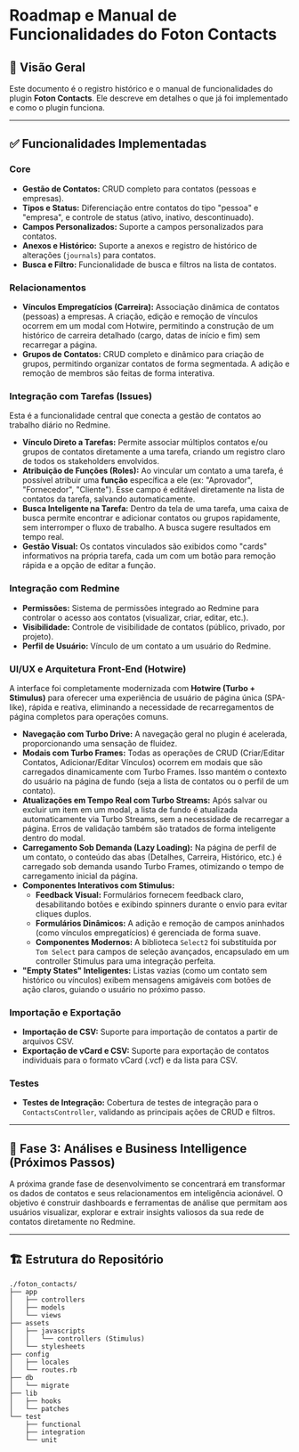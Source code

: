 # Roadmap e Manual de Funcionalidades do Foton Contacts

## 🚀 Visão Geral

Este documento é o registro histórico e o manual de funcionalidades do plugin **Foton Contacts**. Ele descreve em detalhes o que já foi implementado e como o plugin funciona.

---

## ✅ Funcionalidades Implementadas

### Core

- **Gestão de Contatos:** CRUD completo para contatos (pessoas e empresas).
- **Tipos e Status:** Diferenciação entre contatos do tipo "pessoa" e "empresa", e controle de status (ativo, inativo, descontinuado).
- **Campos Personalizados:** Suporte a campos personalizados para contatos.
- **Anexos e Histórico:** Suporte a anexos e registro de histórico de alterações (`journals`) para contatos.
- **Busca e Filtro:** Funcionalidade de busca e filtros na lista de contatos.

### Relacionamentos

- **Vínculos Empregatícios (Carreira):** Associação dinâmica de contatos (pessoas) a empresas. A criação, edição e remoção de vínculos ocorrem em um modal com Hotwire, permitindo a construção de um histórico de carreira detalhado (cargo, datas de início e fim) sem recarregar a página.
- **Grupos de Contatos:** CRUD completo e dinâmico para criação de grupos, permitindo organizar contatos de forma segmentada. A adição e remoção de membros são feitas de forma interativa.

### Integração com Tarefas (Issues)

Esta é a funcionalidade central que conecta a gestão de contatos ao trabalho diário no Redmine.

- **Vínculo Direto a Tarefas:** Permite associar múltiplos contatos e/ou grupos de contatos diretamente a uma tarefa, criando um registro claro de todos os stakeholders envolvidos.
- **Atribuição de Funções (Roles):** Ao vincular um contato a uma tarefa, é possível atribuir uma **função** específica a ele (ex: "Aprovador", "Fornecedor", "Cliente"). Esse campo é editável diretamente na lista de contatos da tarefa, salvando automaticamente.
- **Busca Inteligente na Tarefa:** Dentro da tela de uma tarefa, uma caixa de busca permite encontrar e adicionar contatos ou grupos rapidamente, sem interromper o fluxo de trabalho. A busca sugere resultados em tempo real.
- **Gestão Visual:** Os contatos vinculados são exibidos como "cards" informativos na própria tarefa, cada um com um botão para remoção rápida e a opção de editar a função.

### Integração com Redmine

- **Permissões:** Sistema de permissões integrado ao Redmine para controlar o acesso aos contatos (visualizar, criar, editar, etc.).
- **Visibilidade:** Controle de visibilidade de contatos (público, privado, por projeto).
- **Perfil de Usuário:** Vínculo de um contato a um usuário do Redmine.

### UI/UX e Arquitetura Front-End (Hotwire)

A interface foi completamente modernizada com **Hotwire (Turbo + Stimulus)** para oferecer uma experiência de usuário de página única (SPA-like), rápida e reativa, eliminando a necessidade de recarregamentos de página completos para operações comuns.

- **Navegação com Turbo Drive:** A navegação geral no plugin é acelerada, proporcionando uma sensação de fluidez.
- **Modais com Turbo Frames:** Todas as operações de CRUD (Criar/Editar Contatos, Adicionar/Editar Vínculos) ocorrem em modais que são carregados dinamicamente com Turbo Frames. Isso mantém o contexto do usuário na página de fundo (seja a lista de contatos ou o perfil de um contato).
- **Atualizações em Tempo Real com Turbo Streams:** Após salvar ou excluir um item em um modal, a lista de fundo é atualizada automaticamente via Turbo Streams, sem a necessidade de recarregar a página. Erros de validação também são tratados de forma inteligente dentro do modal.
- **Carregamento Sob Demanda (Lazy Loading):** Na página de perfil de um contato, o conteúdo das abas (Detalhes, Carreira, Histórico, etc.) é carregado sob demanda usando Turbo Frames, otimizando o tempo de carregamento inicial da página.
- **Componentes Interativos com Stimulus:**
  - **Feedback Visual:** Formulários fornecem feedback claro, desabilitando botões e exibindo spinners durante o envio para evitar cliques duplos.
  - **Formulários Dinâmicos:** A adição e remoção de campos aninhados (como vínculos empregatícios) é gerenciada de forma suave.
  - **Componentes Modernos:** A biblioteca `Select2` foi substituída por `Tom Select` para campos de seleção avançados, encapsulado em um controller Stimulus para uma integração perfeita.
- **"Empty States" Inteligentes:** Listas vazias (como um contato sem histórico ou vínculos) exibem mensagens amigáveis com botões de ação claros, guiando o usuário no próximo passo.

### Importação e Exportação

- **Importação de CSV:** Suporte para importação de contatos a partir de arquivos CSV.
- **Exportação de vCard e CSV:** Suporte para exportação de contatos individuais para o formato vCard (.vcf) e da lista para CSV.

### Testes

- **Testes de Integração:** Cobertura de testes de integração para o `ContactsController`, validando as principais ações de CRUD e filtros.

---

## 🎯 Fase 3: Análises e Business Intelligence (Próximos Passos)

A próxima grande fase de desenvolvimento se concentrará em transformar os dados de contatos e seus relacionamentos em inteligência acionável. O objetivo é construir dashboards e ferramentas de análise que permitam aos usuários visualizar, explorar e extrair insights valiosos da sua rede de contatos diretamente no Redmine.

---

## 🏗️ Estrutura do Repositório

```text
./foton_contacts/
├── app
│   ├── controllers
│   ├── models
│   └── views
├── assets
│   ├── javascripts
│   │   └── controllers (Stimulus)
│   └── stylesheets
├── config
│   ├── locales
│   └── routes.rb
├── db
│   └── migrate
├── lib
│   ├── hooks
│   └── patches
└── test
    ├── functional
    ├── integration
    └── unit
```